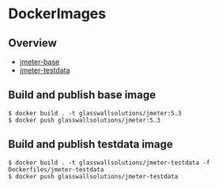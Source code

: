 # DockerImages 

## Overview

* [jmeter-base](https://github.com/k8-proxy/p-k8-jmeter-test-engine/blob/docker-images/Dockerfiles/jmeter-base)
* [jmeter-testdata](https://github.com/k8-proxy/p-k8-jmeter-test-engine/blob/docker-images/Dockerfiles/jmeter-base)

## Build and publish base image 


```shell
$ docker build . -t glasswallsolutions/jmeter:5.3
$ docker push glasswallsolutions/jmeter:5.3
```

## Build and publish testdata image


```shell
$ docker build . -t glasswallsolutions/jmeter-testdata -f Dockerfiles/jmeter-testdata 
$ docker push glasswallsolutions/jmeter-testdata
```
